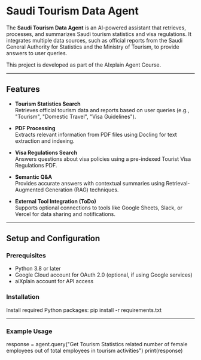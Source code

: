 # Saudi Tourism Data Agent

The **Saudi Tourism Data Agent** is an AI-powered assistant that retrieves, processes, and summarizes Saudi tourism statistics and visa regulations. It integrates multiple data sources, such as official reports from the Saudi General Authority for Statistics and the Ministry of Tourism, to provide answers to user queries.

This project is developed as part of the AIxplain Agent Course.

---

## Features

- **Tourism Statistics Search**  
  Retrieves official tourism data and reports based on user queries (e.g., "Tourism", "Domestic Travel", "Visa Guidelines").

- **PDF Processing**  
  Extracts relevant information from PDF files using Docling for text extraction and indexing.

- **Visa Regulations Search**  
  Answers questions about visa policies using a pre-indexed Tourist Visa Regulations PDF.

- **Semantic Q&A**  
  Provides accurate answers with contextual summaries using Retrieval-Augmented Generation (RAG) techniques.

- **External Tool Integration (ToDo)**  
  Supports optional connections to tools like Google Sheets, Slack, or Vercel for data sharing and notifications.

---

## Setup and Configuration

### Prerequisites

- Python 3.8 or later
- Google Cloud account for OAuth 2.0 (optional, if using Google services)
- aiXplain account for API access

### Installation

Install required Python packages:
pip install -r requirements.txt

---

### Example Usage 

response = agent.query("Get Tourism Statistics related number of female employees out of total employees in tourism activities")
print(response)


